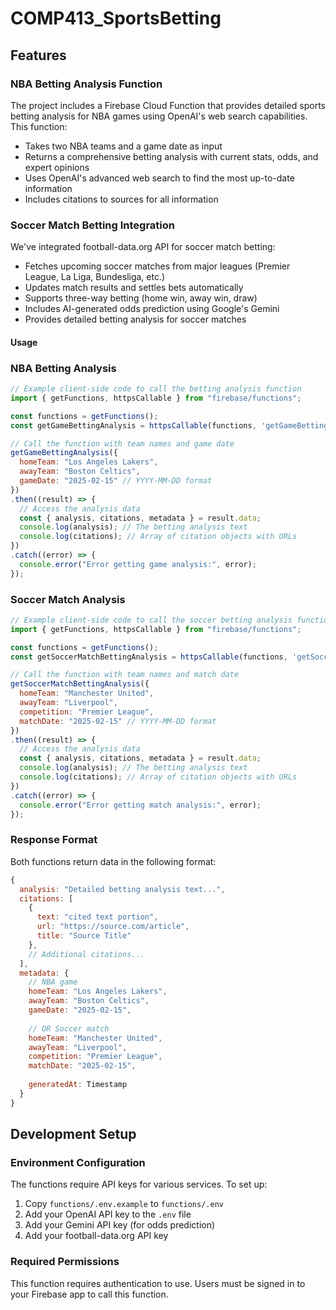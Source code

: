 # COMP413_SportsBetting

## Features

### NBA Betting Analysis Function

The project includes a Firebase Cloud Function that provides detailed sports betting analysis for NBA games using OpenAI's web search capabilities. This function:

- Takes two NBA teams and a game date as input
- Returns a comprehensive betting analysis with current stats, odds, and expert opinions
- Uses OpenAI's advanced web search to find the most up-to-date information
- Includes citations to sources for all information

### Soccer Match Betting Integration

We've integrated football-data.org API for soccer match betting:

- Fetches upcoming soccer matches from major leagues (Premier League, La Liga, Bundesliga, etc.)
- Updates match results and settles bets automatically
- Supports three-way betting (home win, away win, draw)
- Includes AI-generated odds prediction using Google's Gemini
- Provides detailed betting analysis for soccer matches

#### Usage

### NBA Betting Analysis
```javascript
// Example client-side code to call the betting analysis function
import { getFunctions, httpsCallable } from "firebase/functions";

const functions = getFunctions();
const getGameBettingAnalysis = httpsCallable(functions, 'getGameBettingAnalysis');

// Call the function with team names and game date
getGameBettingAnalysis({
  homeTeam: "Los Angeles Lakers",
  awayTeam: "Boston Celtics",
  gameDate: "2025-02-15" // YYYY-MM-DD format
})
.then((result) => {
  // Access the analysis data
  const { analysis, citations, metadata } = result.data;
  console.log(analysis); // The betting analysis text
  console.log(citations); // Array of citation objects with URLs
})
.catch((error) => {
  console.error("Error getting game analysis:", error);
});
```

### Soccer Match Analysis
```javascript
// Example client-side code to call the soccer betting analysis function
import { getFunctions, httpsCallable } from "firebase/functions";

const functions = getFunctions();
const getSoccerMatchBettingAnalysis = httpsCallable(functions, 'getSoccerMatchBettingAnalysis');

// Call the function with team names and match date
getSoccerMatchBettingAnalysis({
  homeTeam: "Manchester United",
  awayTeam: "Liverpool",
  competition: "Premier League",
  matchDate: "2025-02-15" // YYYY-MM-DD format
})
.then((result) => {
  // Access the analysis data
  const { analysis, citations, metadata } = result.data;
  console.log(analysis); // The betting analysis text
  console.log(citations); // Array of citation objects with URLs
})
.catch((error) => {
  console.error("Error getting match analysis:", error);
});
```

### Response Format

Both functions return data in the following format:

```javascript
{
  analysis: "Detailed betting analysis text...",
  citations: [
    {
      text: "cited text portion",
      url: "https://source.com/article",
      title: "Source Title"
    },
    // Additional citations...
  ],
  metadata: {
    // NBA game
    homeTeam: "Los Angeles Lakers",
    awayTeam: "Boston Celtics",
    gameDate: "2025-02-15",
    
    // OR Soccer match
    homeTeam: "Manchester United",
    awayTeam: "Liverpool",
    competition: "Premier League", 
    matchDate: "2025-02-15",
    
    generatedAt: Timestamp
  }
}
```

## Development Setup

### Environment Configuration

The functions require API keys for various services. To set up:

1. Copy `functions/.env.example` to `functions/.env`
2. Add your OpenAI API key to the `.env` file
3. Add your Gemini API key (for odds prediction)
4. Add your football-data.org API key

### Required Permissions

This function requires authentication to use. Users must be signed in to your Firebase app to call this function.
